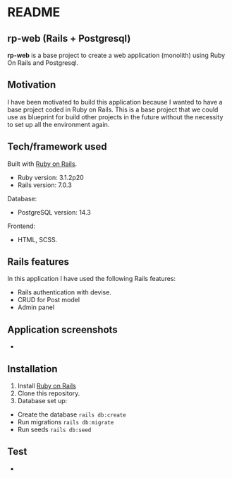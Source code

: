 # README

## rp-web (Rails + Postgresql)

<b>rp-web</b> is a base project to create a web application (monolith) using Ruby On Rails and Postgresql.

## Motivation

I have been motivated to build this application because I wanted to have a base project coded in Ruby on Rails. This is a base project that we could use as blueprint for build other projects in the future without the necessity to set up all the environment again.

## Tech/framework used


Built with [Ruby on Rails](https://rubyonrails.org/).

- Ruby version: 3.1.2p20
- Rails version: 7.0.3

Database:
- PostgreSQL version: 14.3

Frontend:
- HTML, SCSS.

## Rails features

In this application I have used the following Rails features:
- Rails authentication with devise.
- CRUD for Post model
- Admin panel


## Application screenshots

-

## Installation

1. Install [Ruby on Rails](https://edgeguides.rubyonrails.org/getting_started.html#creating-a-new-rails-project-installing-rails)
2. Clone this repository.
3. Database set up:
- Create the database `rails db:create`
- Run migrations `rails db:migrate`
- Run seeds `rails db:seed`

## Test

-
